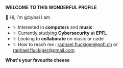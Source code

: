 **WELCOME TO THIS WONDERFUL PROFILE**

👋 Hi, I’m @bybel I am
- ✨ Interested in **computers** and **music**
- ✨ Currently studying **Cybersecurity** at **EPFL**
- ✨ Looking to **collaborate** on music or code
- ✨ How to reach me : raphael.fluckiger@epfl.ch or raphael.fluckiger@gmail.com

**What's your favourite cheese**

<!---
bybel/bybel is a ✨ special ✨ repository because its `README.md` (this file) appears on your GitHub profile.
You can click the Preview link to take a look at your changes.
--->
